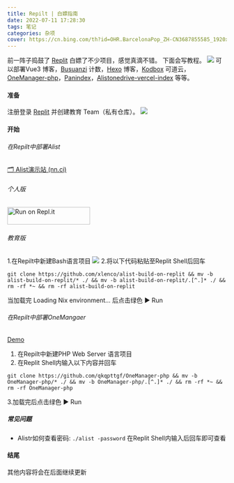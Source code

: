 ```yaml
---
title: Repilt | 白嫖指南
date: 2022-07-11 17:28:30
tags: 笔记
categories: 杂项
cover: https://cn.bing.com/th?id=OHR.BarcelonaPop_ZH-CN3687855585_1920x1080.jpg&rf=LaDigue_1920x1080.jpg
---
```


前一阵子捣鼓了 [Replit](https://replit.com/)
白嫖了不少项目，感觉真滴不错。
下面会写教程。
![](https://ik.imagekit.io/nicexl/text/26604.webp)
可以部署Vue3 博客，[Busuanzi](http://busuanzi.ibruce.info/) 计数，[Hexo](https://hexo.io/) 博客，[Kodbox](https://kodcloud.com/) 可道云，[OneManager-php](https://github.com/qkqpttgf/OneManager-php)，[Panindex](https://libsgh.github.io/PanIndex)，[Alist](https://alist-doc.nn.ci/)[onedrive-vercel-index](https://github.com/spencerwooo/onedrive-vercel-index) 等等。

#### 准备

注册登录 [Replit](https://replit.com/) 并创建教育 Team（私有仓库）。
![](https://ik.imagekit.io/nicexl/text/replit.com.jpeg?ik-sdk-version=javascript-1.4.3&updatedAt=1657535838371)

#### 开始

###### 在Repilt中部署Alist

[🗂️ Alist演示站 (nn.ci)](https://alist.nn.ci/)

###### 个人版

<a href="https://repl.it/github/xlenco/alist-build-on-replit">
<img alt="Run on Repl.it" src="https://repl.it/badge/github/xilej/alist-build-on-replit" style="height: 40px; width: 190px;" />
</a>

###### 教育版

1.在Repilt中新建Bash语言项目
![](https://ik.imagekit.io/nicexl/text/343779.webp?ik-sdk-version=javascript-1.4.3&updatedAt=1657536161860)
2.将以下代码粘贴至Replit Shell后回车

```
git clone https://github.com/xlenco/alist-build-on-replit && mv -b alist-build-on-replit/* ./ && mv -b alist-build-on-replit/.[^.]* ./ && rm -rf *~ && rm -rf alist-build-on-replit
```

当加载完 Loading Nix environment... 后点击绿色 ▶ Run

###### 在Repilt中部署OneMangaer

[Demo ](https://onemanager.qkqpttgf.repl.co/)

1. 在Repilt中新建PHP Web Server 语言项目
2. 在Replit Shell内输入以下内容并回车

`git clone https://github.com/qkqpttgf/OneManager-php && mv -b OneManager-php/* ./ && mv -b OneManager-php/.[^.]* ./ && rm -rf *~ && rm -rf OneManager-php`

3.加载完后点击绿色 ▶ Run

##### 常见问题

* Alistr如何查看密码:
  `./alist -password`
  在Replit Shell内输入后回车即可查看

#### 结尾

其他内容将会在后面继续更新

